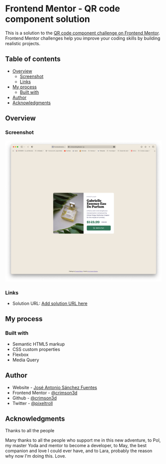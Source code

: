 # Frontend Mentor - QR code component solution

This is a solution to the [QR code component challenge on Frontend Mentor](https://www.frontendmentor.io/challenges/product-preview-card-component-GO7UmttRfa). Frontend Mentor challenges help you improve your coding skills by building realistic projects. 

## Table of contents

- [Overview](#overview)
  - [Screenshot](#screenshot)
  - [Links](#links)
- [My process](#my-process)
  - [Built with](#built-with)
- [Author](#author)
- [Acknowledgments](#acknowledgments)


## Overview

### Screenshot

![](../product-preview-card-component-main/design/product-solution.png)

### Links

- Solution URL: [Add solution URL here](https://crimson3d.github.io/frontend-mentor-html-css-challenges/challenges/product-preview-card-component-main/index.html)

## My process

### Built with

- Semantic HTML5 markup
- CSS custom properties
- Flexbox
- Media Query

## Author

- Website - [José Antonio Sánchez Fuentes](https://crimson3d.github.io/frontend-mentor-html-css-challenges/index.html)
- Frontend Mentor - [@crimson3d](https://www.frontendmentor.io/profile/crimson3d)
- Github - [@crimson3d](https://github.com/crimson3d)
- Twitter - [@pixeltroll](https://www.twitter.com/pixeltroll)

## Acknowledgments

Thanks to all the people 

Many thanks to all the people who support me in this new adventure, to Pol, my master Yoda and mentor to become a developer, to May, the best companion and love I could ever have, and to Lara, probably the reason why now I'm doing this. Love.

